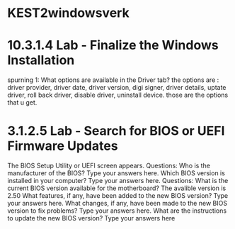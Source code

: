 # KEST2windowsverk

# 10.3.1.4 Lab - Finalize the Windows Installation
spurning 1: What options are available in the Driver tab?
the options are : driver provider, driver date, driver version, digi signer, driver details, uptate driver, roll back driver, disable driver, uninstall device. those are the options that u get.

# 3.1.2.5 Lab - Search for BIOS or UEFI Firmware Updates
The BIOS Setup Utility or UEFI screen appears.
Questions:
Who is the manufacturer of the BIOS?
Type your answers here.
Which BIOS version is installed in your computer?
Type your answers here.
Questions:
What is the current BIOS version available for the motherboard?
The avalible version is 2.50
What features, if any, have been added to the new BIOS version?
Type your answers here.
What changes, if any, have been made to the new BIOS version to fix problems?
Type your answers here.
What are the instructions to update the new BIOS version?
Type your answers here
